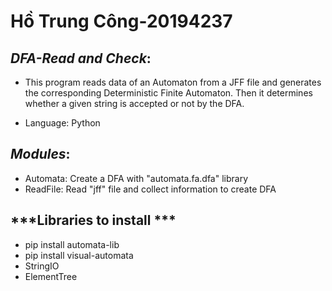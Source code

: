 # Hồ Trung Công-20194237


## ***DFA-Read and Check***:
* This program reads data of an Automaton from a JFF file and generates the corresponding Deterministic Finite Automaton.
Then it determines whether a given string is accepted or not by the DFA.

* Language: Python

## ***Modules***:
* Automata: Create a DFA with "automata.fa.dfa" library
* ReadFile: Read "jff" file and collect information to create DFA 

## ***Libraries to install ***
* pip install automata-lib
* pip install visual-automata
* StringIO
* ElementTree
